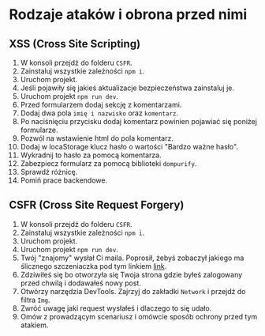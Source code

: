 # Rodzaje ataków i obrona przed nimi

## XSS (Cross Site Scripting)

1. W konsoli przejdź do folderu `CSFR`.
2. Zainstaluj wszystkie zależności `npm i`.
3. Uruchom projekt.
4. Jeśli pojawiły się jakieś aktualizacje bezpieczeństwa zainstaluj je.
5. Uruchom projekt `npm run dev`.
6. Przed formularzem dodaj sekcję z komentarzami. 
7. Dodaj dwa pola `imię i nazwisko` oraz `komentarz`.
8. Po naciśnięciu przycisku dodaj komentarz powinien pojawiać się poniżej formularze.
9. Pozwól na wstawienie html do pola komentarz.
10. Dodaj w locaStorage klucz hasło o wartości "Bardzo ważne hasło".
11. Wykradnij to hasło za pomocą komentarza.
12. Zabezpiecz formularz za pomocą biblioteki `dompurify`.
13. Sprawdź różnicę.
14. Pomiń prace backendowe.

## CSFR (Cross Site Request Forgery)

1. W konsoli przejdź do folderu `CSFR`.
2. Zainstaluj wszystkie zależności `npm i`.
3. Uruchom projekt.
4. Uruchom projekt `npm run dev`.
5. Twój "znajomy" wysłał Ci maila. Poprosił, żebyś zobaczył jakiego ma ślicznego szczeniaczka pod tym linkiem [link](http://localhost:5174/csfr/Y3JlYXRlVXNlcj9uYW1lPWdyemVnb3J6JnBhc3dvcmQ9MTIzNA==).
6. Zdziwiłeś się bo otworzyła się Twoja strona gdzie byłeś zalogowany przed chwilą i dodawałeś nowy post.
7. Otwórzy narzędzia DevTools. Zajrzyj do zakładki `Network` i przejdź do filtra `Img`.
8. Zwróć uwagę jaki request wysłałeś i dlaczego to się udało.
9. Omów z prowadzącym scenariusz i omówcie sposób ochrony przed tym atakiem.